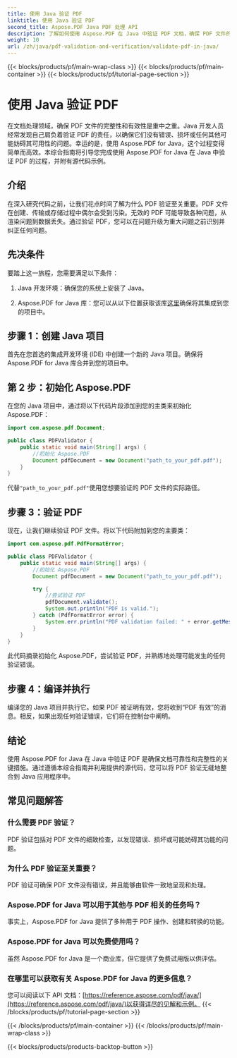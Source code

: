 ```yaml
---
title: 使用 Java 验证 PDF
linktitle: 使用 Java 验证 PDF
second_title: Aspose.PDF Java PDF 处理 API
description: 了解如何使用 Aspose.PDF 在 Java 中验证 PDF 文档，确保 PDF 文件的完整性和合规性。
weight: 10
url: /zh/java/pdf-validation-and-verification/validate-pdf-in-java/
---
```


{{< blocks/products/pf/main-wrap-class >}}
{{< blocks/products/pf/main-container >}}
{{< blocks/products/pf/tutorial-page-section >}}

# 使用 Java 验证 PDF


在文档处理领域，确保 PDF 文件的完整性和有效性是重中之重。Java 开发人员经常发现自己肩负着验证 PDF 的责任，以确保它们没有错误、损坏或任何其他可能妨碍其可用性的问题。幸运的是，使用 Aspose.PDF for Java，这个过程变得简单而高效。本综合指南将引导您完成使用 Aspose.PDF for Java 在 Java 中验证 PDF 的过程，并附有源代码示例。

## 介绍

在深入研究代码之前，让我们花点时间了解为什么 PDF 验证至关重要。PDF 文件在创建、传输或存储过程中偶尔会受到污染。无效的 PDF 可能导致各种问题，从渲染问题到数据丢失。通过验证 PDF，您可以在问题升级为重大问题之前识别并纠正任何问题。

## 先决条件

要踏上这一旅程，您需要满足以下条件：

1. Java 开发环境：确保您的系统上安装了 Java。

2.  Aspose.PDF for Java 库：您可以从以下位置获取该库[这里](https://releases.aspose.com/pdf/java/)确保将其集成到您的项目中。

## 步骤 1：创建 Java 项目

首先在您首选的集成开发环境 (IDE) 中创建一个新的 Java 项目。确保将 Aspose.PDF for Java 库合并到您的项目中。

## 第 2 步：初始化 Aspose.PDF

在您的 Java 项目中，通过将以下代码片段添加到您的主类来初始化 Aspose.PDF：

```java
import com.aspose.pdf.Document;

public class PDFValidator {
    public static void main(String[] args) {
        //初始化 Aspose.PDF
        Document pdfDocument = new Document("path_to_your_pdf.pdf");
    }
}
```

代替`"path_to_your_pdf.pdf"`使用您想要验证的 PDF 文件的实际路径。

## 步骤 3：验证 PDF

现在，让我们继续验证 PDF 文件。将以下代码附加到您的主要类：

```java
import com.aspose.pdf.PdfFormatError;

public class PDFValidator {
    public static void main(String[] args) {
        //初始化 Aspose.PDF
        Document pdfDocument = new Document("path_to_your_pdf.pdf");

        try {
            //尝试验证 PDF
            pdfDocument.validate();
            System.out.println("PDF is valid.");
        } catch (PdfFormatError error) {
            System.err.println("PDF validation failed: " + error.getMessage());
        }
    }
}
```

此代码摘录初始化 Aspose.PDF，尝试验证 PDF，并熟练地处理可能发生的任何验证错误。

## 步骤 4：编译并执行

编译您的 Java 项目并执行它。如果 PDF 被证明有效，您将收到“PDF 有效”的消息。相反，如果出现任何验证错误，它们将在控制台中阐明。

## 结论

使用 Aspose.PDF for Java 在 Java 中验证 PDF 是确保文档可靠性和完整性的关键措施。通过遵循本综合指南并利用提供的源代码，您可以将 PDF 验证无缝地整合到 Java 应用程序中。


## 常见问题解答

### 什么需要 PDF 验证？
   PDF 验证包括对 PDF 文件的细致检查，以发现错误、损坏或可能妨碍其功能的问题。

### 为什么 PDF 验证至关重要？
   PDF 验证可确保 PDF 文件没有错误，并且能够由软件一致地呈现和处理。

### Aspose.PDF for Java 可以用于其他与 PDF 相关的任务吗？
   事实上，Aspose.PDF for Java 提供了多种用于 PDF 操作、创建和转换的功能。

### Aspose.PDF for Java 可以免费使用吗？
   虽然 Aspose.PDF for Java 是一个商业库，但它提供了免费试用版以供评估。

### 在哪里可以获取有关 Aspose.PDF for Java 的更多信息？
   您可以阅读以下 API 文档：[https://reference.aspose.com/pdf/java/](https://reference.aspose.com/pdf/java/)以获得详尽的见解和示例。
{{< /blocks/products/pf/tutorial-page-section >}}

{{< /blocks/products/pf/main-container >}}
{{< /blocks/products/pf/main-wrap-class >}}

{{< blocks/products/products-backtop-button >}}
